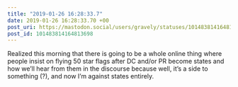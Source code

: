 ```yaml
---
title: "2019-01-26 16:28:33.7"
date: 2019-01-26 16:28:33.70 +00
post_uri: https://mastodon.social/users/gravely/statuses/101483814164813698
post_id: 101483814164813698
---
```

Realized this morning that there is going to be a whole online thing where people insist on flying 50 star flags after DC and/or PR become states and how we’ll hear from them in the discourse because well, it’s a side to something (?), and now I’m against states entirely.



